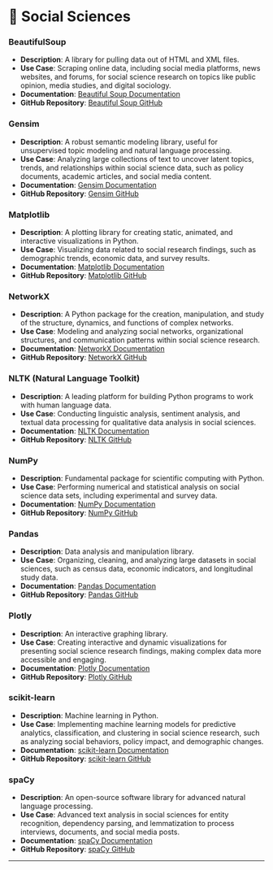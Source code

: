 # 👥 Social Sciences

### BeautifulSoup

* **Description**: A library for pulling data out of HTML and XML files.
* **Use Case**: Scraping online data, including social media platforms, news websites, and forums, for social science research on topics like public opinion, media studies, and digital sociology.
* **Documentation**: [Beautiful Soup Documentation](https://www.crummy.com/software/BeautifulSoup/bs4/doc/)
* **GitHub Repository**: [Beautiful Soup GitHub](https://www.crummy.com/software/BeautifulSoup/)

### Gensim

* **Description**: A robust semantic modeling library, useful for unsupervised topic modeling and natural language processing.
* **Use Case**: Analyzing large collections of text to uncover latent topics, trends, and relationships within social science data, such as policy documents, academic articles, and social media content.
* **Documentation**: [Gensim Documentation](https://radimrehurek.com/gensim/)
* **GitHub Repository**: [Gensim GitHub](https://github.com/RaRe-Technologies/gensim)

### Matplotlib

* **Description**: A plotting library for creating static, animated, and interactive visualizations in Python.
* **Use Case**: Visualizing data related to social research findings, such as demographic trends, economic data, and survey results.
* **Documentation**: [Matplotlib Documentation](https://matplotlib.org/)
* **GitHub Repository**: [Matplotlib GitHub](https://github.com/matplotlib/matplotlib)

### NetworkX

* **Description**: A Python package for the creation, manipulation, and study of the structure, dynamics, and functions of complex networks.
* **Use Case**: Modeling and analyzing social networks, organizational structures, and communication patterns within social science research.
* **Documentation**: [NetworkX Documentation](https://networkx.org/)
* **GitHub Repository**: [NetworkX GitHub](https://github.com/networkx/networkx)

### NLTK (Natural Language Toolkit)

* **Description**: A leading platform for building Python programs to work with human language data.
* **Use Case**: Conducting linguistic analysis, sentiment analysis, and textual data processing for qualitative data analysis in social sciences.
* **Documentation**: [NLTK Documentation](https://www.nltk.org/)
* **GitHub Repository**: [NLTK GitHub](https://github.com/nltk/nltk)

### NumPy

* **Description**: Fundamental package for scientific computing with Python.
* **Use Case**: Performing numerical and statistical analysis on social science data sets, including experimental and survey data.
* **Documentation**: [NumPy Documentation](https://numpy.org/doc/)
* **GitHub Repository**: [NumPy GitHub](https://github.com/numpy/numpy)

### Pandas

* **Description**: Data analysis and manipulation library.
* **Use Case**: Organizing, cleaning, and analyzing large datasets in social sciences, such as census data, economic indicators, and longitudinal study data.
* **Documentation**: [Pandas Documentation](https://pandas.pydata.org/)
* **GitHub Repository**: [Pandas GitHub](https://github.com/pandas-dev/pandas)

### Plotly

* **Description**: An interactive graphing library.
* **Use Case**: Creating interactive and dynamic visualizations for presenting social science research findings, making complex data more accessible and engaging.
* **Documentation**: [Plotly Documentation](https://plotly.com/python/)
* **GitHub Repository**: [Plotly GitHub](https://github.com/plotly/plotly.py)

### scikit-learn

* **Description**: Machine learning in Python.
* **Use Case**: Implementing machine learning models for predictive analytics, classification, and clustering in social science research, such as analyzing social behaviors, policy impact, and demographic changes.
* **Documentation**: [scikit-learn Documentation](https://scikit-learn.org/stable/)
* **GitHub Repository**: [scikit-learn GitHub](https://github.com/scikit-learn/scikit-learn)

### spaCy

* **Description**: An open-source software library for advanced natural language processing.
* **Use Case**: Advanced text analysis in social sciences for entity recognition, dependency parsing, and lemmatization to process interviews, documents, and social media posts.
* **Documentation**: [spaCy Documentation](https://spacy.io/)
* **GitHub Repository**: [spaCy GitHub](https://github.com/explosion/spaCy)

***

